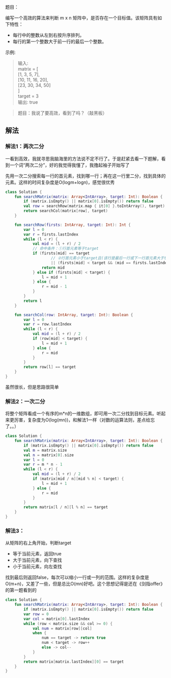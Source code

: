 题目：

编写一个高效的算法来判断 m x n 矩阵中，是否存在一个目标值。该矩阵具有如下特性：
* 每行中的整数从左到右按升序排列。
* 每行的第一个整数大于前一行的最后一个整数。

示例:
>输入:  
matrix = [  
  [1,   3,  5,  7],  
  [10, 11, 16, 20],  
  [23, 30, 34, 50]  
]  
target = 3  
输出: true

>题目：我说了要高效，看到了吗？（敲黑板）

## 解法
### 解法1：两次二分
一看到高效，我就寻思我脑海里的方法说不定不行了。于是赶紧去看一下题解，看到一个词“两次二分”，好的我觉得我懂了，我撸起袖子开始写了

先用一次二分搜索每一行的首元素，找到哪一行；再在这一行里二分，找到具体的元素。这样的时间复杂度是O(logm+logn)，感觉很优秀
```kotlin
class Solution {
    fun searchMatrix(matrix: Array<IntArray>, target: Int): Boolean {
        if (matrix.isEmpty() || matrix[0].isEmpty()) return false
        val row = searchRow(matrix.map { it[0] }.toIntArray(), target)
        return searchCol(matrix[row], target)
    }

    fun searchRow(firsts: IntArray, target: Int): Int {
        var l = 0
        var r = firsts.lastIndex
        while (l < r) {
            val mid = (l + r) / 2
            // 命中条件：①行首元素等于target
            if (firsts[mid] == target
                    // ②行首元素小于target且(该行是最后一行或下一行首元素大于target)
                    || (firsts[mid] < target && (mid == firsts.lastIndex || firsts[mid + 1] > target))) {
                return mid
            } else if (firsts[mid] < target) {
                l = mid + 1
            } else {
                r = mid - 1
            }
        }
        return l
    }

    fun searchCol(row: IntArray, target: Int): Boolean {
        var l = 0
        var r = row.lastIndex
        while (l < r) {
            val mid = (l + r) / 2
            if (row[mid] < target) {
                l = mid + 1
            } else {
                r = mid
            }
        }
        return row[l] == target
    }
}
```
虽然很长，但是思路很简单

### 解法2：一次二分
将整个矩阵看成一个有序的m*n的一维数组，即可用一次二分找到目标元素。听起来更厉害，复杂度为O(log(mn))，和解法1一样（对数的运算法则，差点给忘了。。）

```kotlin
class Solution {
    fun searchMatrix(matrix: Array<IntArray>, target: Int): Boolean {
        if (matrix.isEmpty() || matrix[0].isEmpty()) return false
        val m = matrix.size
        val n = matrix[0].size
        var l = 0
        var r = m * n - 1
        while (l < r) {
            val mid = (l + r) / 2
            if (matrix[mid / n][mid % n] < target) {
                l = mid + 1
            } else {
                r = mid
            }
        }
        return matrix[l / n][l % n] == target
    }
}
```

### 解法3：
从矩阵的右上角开始，判断target
* 等于当前元素，返回true
* 大于当前元素，向下查找
* 小于当前元素，向左查找

找到最后则返回false，每次可以缩小一行或一列的范围。这样的复杂度是O(m+n)，又差了一些，但是总比O(mn)好吧。这个思想记得是还在《剑指offer》的第一题看到的
```kotlin
class Solution {
    fun searchMatrix(matrix: Array<IntArray>, target: Int): Boolean {
        if (matrix.isEmpty() || matrix[0].isEmpty()) return false
        var row = 0
        var col = matrix[0].lastIndex
        while (row < matrix.size && col >= 0) {
            val num = matrix[row][col]
            when {
                num == target -> return true
                num < target -> row++
                else -> col--
            }
        }
        return matrix[matrix.lastIndex][0] == target
    }
}
```